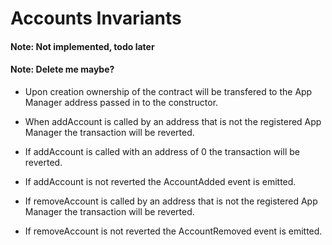 # Accounts Invariants

#### Note: Not implemented, todo later

#### Note: Delete me maybe? 

- Upon creation ownership of the contract will be transfered to the App Manager address passed in to the constructor.
- When addAccount is called by an address that is not the registered App Manager the transaction will be reverted.
- If addAccount is called with an address of 0 the transaction will be reverted.
- If addAccount is not reverted the AccountAdded event is emitted. 

- If removeAccount is called by an address that is not the registered App Manager the transaction will be reverted.
- If removeAccount is not reverted the AccountRemoved event is emitted.